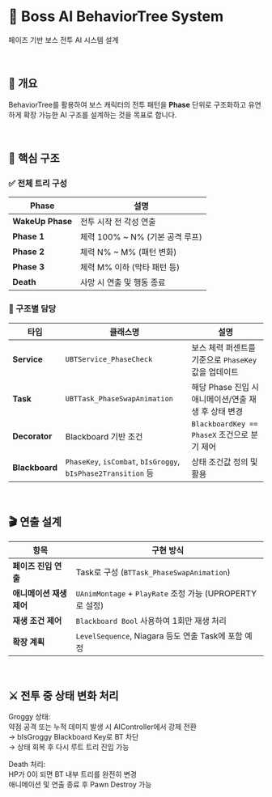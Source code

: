 # 🦖 Boss AI BehaviorTree System
페이즈 기반 보스 전투 AI 시스템 설계

<br>

## 🧠 개요
BehaviorTree를 활용하여 보스 캐릭터의 전투 패턴을 **Phase** 단위로 구조화하고 유연하게 확장 가능한 AI 구조를 설계하는 것을 목표로 합니다.

<br>

## 🔧 핵심 구조

### ✅ 전체 트리 구성

| Phase            | 설명                       |
| ---------------- | ------------------------ |
| **WakeUp Phase** | 전투 시작 전 각성 연출            |
| **Phase 1**      | 체력 100% \~ N% (기본 공격 루프) |
| **Phase 2**      | 체력 N% \~ M% (패턴 변화)      |
| **Phase 3**      | 체력 M% 이하 (막타 패턴 등)       |
| **Death**        | 사망 시 연출 및 행동 종료          |

### 🧩 구조별 담당

| 타입             | 클래스명                                                         | 설명                                   |
| -------------- | ------------------------------------------------------------ | ------------------------------------ |
| **Service**    | `UBTService_PhaseCheck`                                      | 보스 체력 퍼센트를 기준으로 `PhaseKey` 값을 업데이트   |
| **Task**       | `UBTTask_PhaseSwapAnimation`                                 | 해당 Phase 진입 시 애니메이션/연출 재생 후 상태 변경    |
| **Decorator**  | Blackboard 기반 조건                                             | `BlackboardKey == PhaseX` 조건으로 분기 제어 |
| **Blackboard** | `PhaseKey`, `isCombat`, `bIsGroggy`, `bIsPhase2Transition` 등 | 상태 조건값 정의 및 활용                       |

<br>

## 🎬 연출 설계

| 항목              | 구현 방식                                             |
| --------------- | ------------------------------------------------- |
| **페이즈 진입 연출**   | Task로 구성 (`BTTask_PhaseSwapAnimation`)            |
| **애니메이션 재생 제어** | `UAnimMontage` + `PlayRate` 조정 가능 (UPROPERTY로 설정) |
| **재생 조건 제어**    | `Blackboard Bool` 사용하여 1회만 재생 처리                  |
| **확장 계획**       | `LevelSequence`, Niagara 등도 연출 Task에 포함 예정        |


<br>

## ⚔️ 전투 중 상태 변화 처리

Groggy 상태:  
약점 공격 또는 누적 데미지 발생 시 AIController에서 강제 전환  
→ bIsGroggy Blackboard Key로 BT 차단  
→ 상태 회복 후 다시 루트 트리 진입 가능  
  
Death 처리:  
HP가 0이 되면 BT 내부 트리를 완전히 변경  
애니메이션 및 연출 종료 후 Pawn Destroy 가능  


